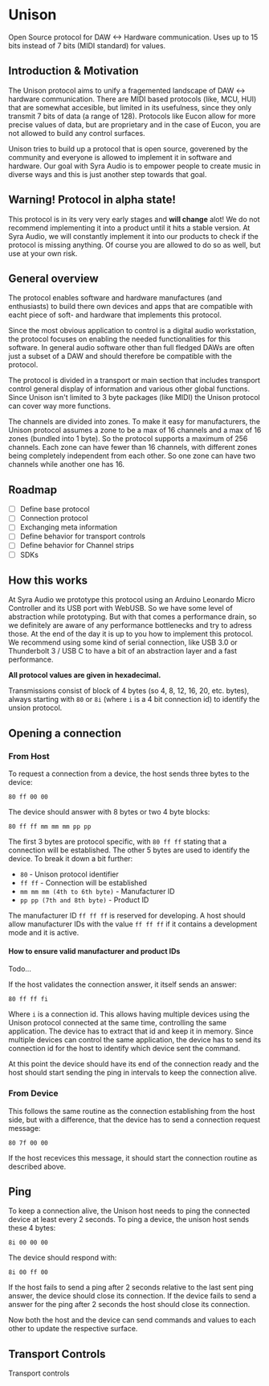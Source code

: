 # Unison
Open Source protocol for DAW <-> Hardware communication. Uses up to 15 bits instead of 7 bits (MIDI standard) for values.

## Introduction & Motivation
The Unison protocol aims to unify a fragemented landscape of DAW <-> hardware communication. There are MIDI based protocols (like, MCU, HUI) that are somewhat accesible, but limited in its usefulness, since they only transmit 7 bits of data (a range of 128). Protocols like Eucon allow for more precise values of data, but are proprietary and in the case of Eucon, you are not allowed to build any control surfaces.

Unison tries to build up a protocol that is open source, goverened by the community and everyone is allowed to implement it in software and hardware. Our goal with Syra Audio is to empower people to create music in diverse ways and this is just another step towards that goal.

## Warning! Protocol in alpha state!
This protocol is in its very very early stages and **will change** alot! We do not recommend implementing it into a product until it hits a stable version. At Syra Audio, we will constantly implement it into our products to check if the protocol is missing anything. Of course you are allowed to do so as well, but use at your own risk.

## General overview
The protocol enables software and hardware manufactures (and enthusiasts) to build there own devices and apps that are compatible with eacht piece of soft- and hardware that implements this protocol.

Since the most obvious application to control is a digital audio workstation, the protocol focuses on enabling the needed functionalities for this software. In general audio software other than full fledged DAWs are often just a subset of a DAW and should therefore be compatible with the protocol.

The protocol is divided in a transport or main section that includes transport control general display of information and various other global functions. Since Unison isn't limited to 3 byte packages (like MIDI) the Unison protocol can cover way more functions.

The channels are divided into zones. To make it easy for manufacturers, the Unison protocol assumes a zone to be a max of 16 channels and a max of 16 zones (bundled into 1 byte). So the protocol supports a maximum of 256 channels. Each zone can have fewer than 16 channels, with different zones being completely independent from each other. So one zone can have two channels while another one has 16.

## Roadmap

- [ ] Define base protocol
- [ ] Connection protocol
- [ ] Exchanging meta information
- [ ] Define behavior for transport controls
- [ ] Define behavior for Channel strips
- [ ] SDKs

## How this works
At Syra Audio we prototype this protocol using an Arduino Leonardo Micro Controller and its USB port with WebUSB. So we have some level of abstraction while prototyping. But with that comes a performance drain, so we definitely are aware of any performance bottlenecks and try to adress those. At the end of the day it is up to you how to implement this protocol. We recommend using some kind of serial connection, like USB 3.0 or Thunderbolt 3 / USB C to have a bit of an abstraction layer and a fast performance.

**All protocol values are given in hexadecimal.**

Transmissions consist of block of 4 bytes (so 4, 8, 12, 16, 20, etc. bytes), always starting with `80` or `8i` (where `i` is a 4 bit connection id) to identify the unsion protocol.

## Opening a connection

### From Host
To request a connection from a device, the host sends three bytes to the device:

`80 ff 00 00`

The device should answer with 8 bytes or two 4 byte blocks:

`80 ff ff mm mm mm pp pp`

The first 3 bytes are protocol specific, with `80 ff ff` stating that a connection will be established. The other 5 bytes are used to identify the device. To break it down a bit further:

* `80` - Unison protocol identifier
* `ff ff` - Connection will be established
* `mm mm mm (4th to 6th byte)` - Manufacturer ID
* `pp pp (7th and 8th byte)` - Product ID

The manufacturer ID `ff ff ff` is reserved for developing. A host should allow manufacturer IDs with the value `ff ff ff` if it contains a development mode and it is active.

#### How to ensure valid manufacturer and product IDs

Todo...

If the host validates the connection answer, it itself sends an answer:

`80 ff ff fi`

Where `i` is a connection id. This allows having multiple devices using the Unison protocol connected at the same time, controlling the same application. The device has to extract that id and keep it in memory. Since multiple devices can control the same application, the device has to send its connection id for the host to identify which device sent the command.

At this point the device should have its end of the connection ready and the host should start sending the ping in intervals to keep the connection alive.

### From Device

This follows the same routine as the connection establishing from the host side, but with a difference, that the device has to send a connection request message:

`80 7f 00 00`

If the host recevices this message, it should start the connection routine as described above.

## Ping
To keep a connection alive, the Unison host needs to ping the connected device at least every 2 seconds. To ping a device, the unison host sends these 4 bytes:

`8i 00 00 00`

The device should respond with:

`8i 00 ff 00`

If the host fails to send a ping after 2 seconds relative to the last sent ping answer, the device should close its connection.
If the device fails to send a answer for the ping after 2 seconds the host should close its connection.

Now both the host and the device can send commands and values to each other to update the respective surface.

## Transport Controls

Transport controls 
